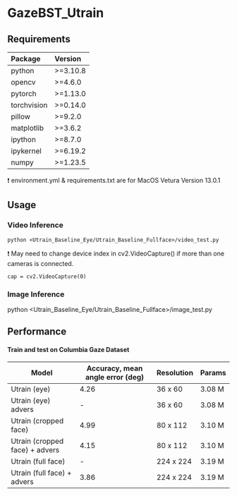 # GazeBST_Utrain

## Requirements
Package | Version
| :--- | :---
python | >=3.10.8
opencv | >=4.6.0
pytorch | >=1.13.0
torchvision | >=0.14.0
pillow | >=9.2.0
matplotlib | >=3.6.2
ipython | >=8.7.0
ipykernel | >=6.19.2
numpy | >=1.23.5

:exclamation: environment.yml & requirements.txt are for MacOS Vetura Version 13.0.1

## Usage

### Video Inference
```
python <Utrain_Baseline_Eye/Utrain_Baseline_Fullface>/video_test.py
```
:exclamation: May need to change device index in cv2.VideoCapture() if more than one cameras is connected.

```
cap = cv2.VideoCapture(0)
```

### Image Inference 
python <Utrain_Baseline_Eye/Utrain_Baseline_Fullface>/image_test.py

## Performance

#### Train and test on Columbia Gaze Dataset
| Model | Accuracy, mean angle error (deg) | Resolution | Params |
| ----- | ----------------------------| ---------- | ------ |
| Utrain (eye) | 4.26 | 36 x 60 | 3.08 M |
| Utrain (eye) advers | - | 36 x 60 | 3.08 M |
| Utrain (cropped face) | 4.99 | 80 x 112 | 3.10 M |
| Utrain (cropped face) + advers | 4.15 | 80 x 112 | 3.10 M |
| Utrain (full face) | - | 224 x 224 | 3.19 M |
| Utrain (full face) + advers | 3.86 | 224 x 224 | 3.19 M |